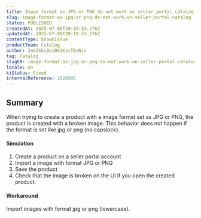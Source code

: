 ```yaml
---
title: Image format as JPG or PNG do not work on seller portal catalog
slug: image-format-as-jpg-or-png-do-not-work-on-seller-portal-catalog
status: PUBLISHED
createdAt: 2025-07-08T20:19:53.276Z
updatedAt: 2025-07-08T20:19:53.276Z
contentType: knownIssue
productTeam: Catalog
author: 2mXZkbi0oi061KicTExNjo
tag: Catalog
slugEN: image-format-as-jpg-or-png-do-not-work-on-seller-portal-catalog
locale: en
kiStatus: Fixed
internalReference: 1020505
---
```


## Summary


When trying to create a product with a image format set as JPG or PNG, the product is created with a broken image. This behavior does not happen if the format is set like jpg or png (no capslock).


#### Simulation



1. Create a product on a seller portal account
2. Import a image with format JPG or PNG
3. Save the product
4. Check that the image is broken on the UI if you open the created product.


#### Workaround


Import images with format jpg or png (lowercase).



